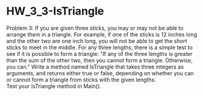 # HW_3_3-IsTriangle
Problem 3: If you are given three sticks, you may or may not be able to arrange them in a triangle. For example, if one of the sticks is 12 inches long and the other two are one inch long, you will not be able to get the short sticks to meet in the middle. For any three lengths, there is a simple test to see if it is possible to form a triangle:
     "If any of the three lengths is greater than the sum of the other two, then you cannot form a triangle. Otherwise, you can."
Write a method named IsTriangle that takes three integers as arguments, and returns either true or false, depending on whether you can or cannot form a triangle from sticks with the given lengths.  
Test your IsTriangle method in Main().
